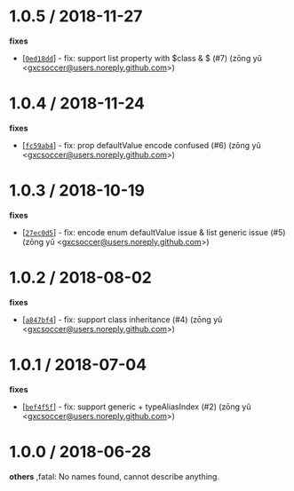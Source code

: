 
1.0.5 / 2018-11-27
==================

**fixes**
  * [[`0ed18dd`](http://github.com/alipay/sofa-hessian-node/commit/0ed18dd9ad0e1774e680d74bc30fb598d4b915e2)] - fix: support list property with $class & $ (#7) (zōng yǔ <<gxcsoccer@users.noreply.github.com>>)

1.0.4 / 2018-11-24
==================

**fixes**
  * [[`fc59ab4`](http://github.com/alipay/sofa-hessian-node/commit/fc59ab4bd5e9f4973491b3be1bb354990913d6d6)] - fix: prop defaultValue encode confused (#6) (zōng yǔ <<gxcsoccer@users.noreply.github.com>>)

1.0.3 / 2018-10-19
==================

**fixes**
  * [[`27ec0d5`](http://github.com/alipay/sofa-hessian-node/commit/27ec0d587d302e0bef370d46a1cbcaeea3c15061)] - fix: encode enum defaultValue issue & list generic issue (#5) (zōng yǔ <<gxcsoccer@users.noreply.github.com>>)

1.0.2 / 2018-08-02
==================

**fixes**
  * [[`a847bf4`](http://github.com/alipay/sofa-hessian-node/commit/a847bf4232ad1e4a3396a8f25f58c254b2684d2b)] - fix: support class inheritance (#4) (zōng yǔ <<gxcsoccer@users.noreply.github.com>>)

1.0.1 / 2018-07-04
==================

**fixes**
  * [[`bef4f5f`](http://github.com/alipay/sofa-hessian-node/commit/bef4f5ffe1aeafe2f891c2bec13e31924a9be78b)] - fix: support generic + typeAliasIndex (#2) (zōng yǔ <<gxcsoccer@users.noreply.github.com>>)

1.0.0 / 2018-06-28
==================

**others**
,fatal: No names found, cannot describe anything.

